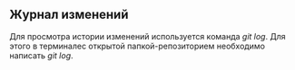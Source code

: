 ## Журнал изменений 
Для просмотра истории изменений используется команда *git log*. Для этого в терминалес открытой папкой-репозиторием необходимо написать *git log*.